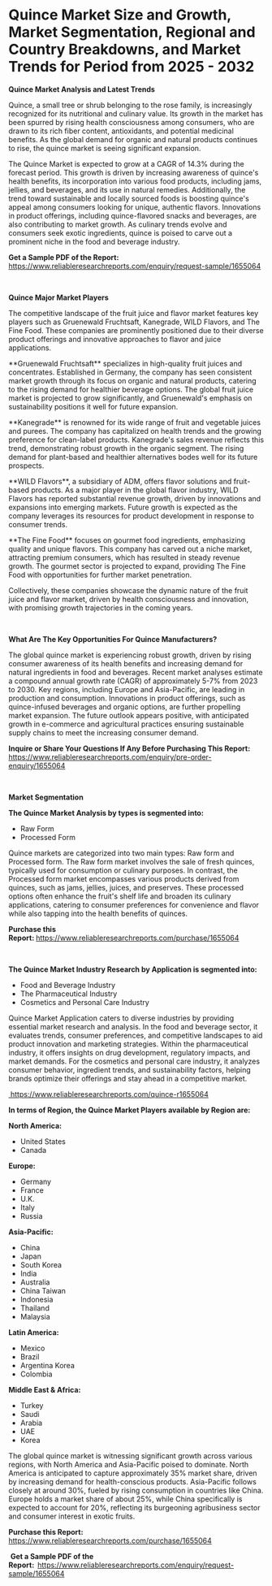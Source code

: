 <p><h1>Quince Market Size and Growth, Market Segmentation, Regional and Country Breakdowns, and Market Trends for Period from 2025 -  2032</h1></p><p><strong>Quince Market Analysis and Latest Trends</strong></p>
<p><p>Quince, a small tree or shrub belonging to the rose family, is increasingly recognized for its nutritional and culinary value. Its growth in the market has been spurred by rising health consciousness among consumers, who are drawn to its rich fiber content, antioxidants, and potential medicinal benefits. As the global demand for organic and natural products continues to rise, the quince market is seeing significant expansion.</p><p>The Quince Market is expected to grow at a CAGR of 14.3% during the forecast period. This growth is driven by increasing awareness of quince's health benefits, its incorporation into various food products, including jams, jellies, and beverages, and its use in natural remedies. Additionally, the trend toward sustainable and locally sourced foods is boosting quince's appeal among consumers looking for unique, authentic flavors. Innovations in product offerings, including quince-flavored snacks and beverages, are also contributing to market growth. As culinary trends evolve and consumers seek exotic ingredients, quince is poised to carve out a prominent niche in the food and beverage industry.</p></p>
<p><strong>Get a Sample PDF of the Report:&nbsp;</strong> <a href="https://www.reliableresearchreports.com/enquiry/request-sample/1655064?utm_campaign=2759&utm_medium=2&utm_source=Github&utm_content=ia&utm_term=16042025&utm_id=quince">https://www.reliableresearchreports.com/enquiry/request-sample/1655064</a></p>
<p>&nbsp;</p>
<p><strong>Quince Major Market Players</strong></p>
<p><p>The competitive landscape of the fruit juice and flavor market features key players such as Gruenewald Fruchtsaft, Kanegrade, WILD Flavors, and The Fine Food. These companies are prominently positioned due to their diverse product offerings and innovative approaches to flavor and juice applications.</p><p>**Gruenewald Fruchtsaft** specializes in high-quality fruit juices and concentrates. Established in Germany, the company has seen consistent market growth through its focus on organic and natural products, catering to the rising demand for healthier beverage options. The global fruit juice market is projected to grow significantly, and Gruenewald's emphasis on sustainability positions it well for future expansion.</p><p>**Kanegrade** is renowned for its wide range of fruit and vegetable juices and purees. The company has capitalized on health trends and the growing preference for clean-label products. Kanegrade's sales revenue reflects this trend, demonstrating robust growth in the organic segment. The rising demand for plant-based and healthier alternatives bodes well for its future prospects.</p><p>**WILD Flavors**, a subsidiary of ADM, offers flavor solutions and fruit-based products. As a major player in the global flavor industry, WILD Flavors has reported substantial revenue growth, driven by innovations and expansions into emerging markets. Future growth is expected as the company leverages its resources for product development in response to consumer trends.</p><p>**The Fine Food** focuses on gourmet food ingredients, emphasizing quality and unique flavors. This company has carved out a niche market, attracting premium consumers, which has resulted in steady revenue growth. The gourmet sector is projected to expand, providing The Fine Food with opportunities for further market penetration.</p><p>Collectively, these companies showcase the dynamic nature of the fruit juice and flavor market, driven by health consciousness and innovation, with promising growth trajectories in the coming years.</p></p>
<p>&nbsp;</p>
<p><strong>What Are The Key Opportunities For Quince Manufacturers?</strong></p>
<p><p>The global quince market is experiencing robust growth, driven by rising consumer awareness of its health benefits and increasing demand for natural ingredients in food and beverages. Recent market analyses estimate a compound annual growth rate (CAGR) of approximately 5-7% from 2023 to 2030. Key regions, including Europe and Asia-Pacific, are leading in production and consumption. Innovations in product offerings, such as quince-infused beverages and organic options, are further propelling market expansion. The future outlook appears positive, with anticipated growth in e-commerce and agricultural practices ensuring sustainable supply chains to meet the increasing consumer demand.</p></p>
<p><strong>Inquire or Share Your Questions If Any Before Purchasing This Report:</strong> <a href="https://www.reliableresearchreports.com/enquiry/pre-order-enquiry/1655064?utm_campaign=2759&utm_medium=2&utm_source=Github&utm_content=ia&utm_term=16042025&utm_id=quince">https://www.reliableresearchreports.com/enquiry/pre-order-enquiry/1655064</a></p>
<p>&nbsp;</p>
<p><strong>Market Segmentation</strong></p>
<p><strong>The Quince Market Analysis by types is segmented into:</strong></p>
<p><ul><li>Raw Form</li><li>Processed Form</li></ul></p>
<p><p>Quince markets are categorized into two main types: Raw form and Processed form. The Raw form market involves the sale of fresh quinces, typically used for consumption or culinary purposes. In contrast, the Processed form market encompasses various products derived from quinces, such as jams, jellies, juices, and preserves. These processed options often enhance the fruit's shelf life and broaden its culinary applications, catering to consumer preferences for convenience and flavor while also tapping into the health benefits of quinces.</p></p>
<p><strong>Purchase this Report:&nbsp;</strong><a href="https://www.reliableresearchreports.com/purchase/1655064?utm_campaign=2759&utm_medium=2&utm_source=Github&utm_content=ia&utm_term=16042025&utm_id=quince">https://www.reliableresearchreports.com/purchase/1655064</a></p>
<p>&nbsp;</p>
<p><strong>The Quince Market Industry Research by Application is segmented into:</strong></p>
<p><ul><li>Food and Beverage Industry</li><li>The Pharmaceutical Industry</li><li>Cosmetics and Personal Care Industry</li></ul></p>
<p><p>Quince Market Application caters to diverse industries by providing essential market research and analysis. In the food and beverage sector, it evaluates trends, consumer preferences, and competitive landscapes to aid product innovation and marketing strategies. Within the pharmaceutical industry, it offers insights on drug development, regulatory impacts, and market demands. For the cosmetics and personal care industry, it analyzes consumer behavior, ingredient trends, and sustainability factors, helping brands optimize their offerings and stay ahead in a competitive market.</p></p>
<p><a href="https://www.reliableresearchreports.com/quince-r1655064?utm_campaign=2759&utm_medium=2&utm_source=Github&utm_content=ia&utm_term=16042025&utm_id=quince">&nbsp;https://www.reliableresearchreports.com/quince-r1655064</a></p>
<p><strong>In terms of Region, the Quince Market Players available by Region are:</strong></p>
<p>
    <p> <strong> North America: </strong>
        <ul>
            <li>United States</li>
            <li>Canada</li>
        </ul>
        </p> 
    <p> <strong> Europe: </strong>
        <ul>
            <li>Germany</li>
            <li>France</li>
            <li>U.K.</li>
            <li>Italy</li>
            <li>Russia</li>
        </ul>
        </p> 
    <p> <strong> Asia-Pacific: </strong>
        <ul>
            <li>China</li>
            <li>Japan</li>
            <li>South Korea</li>
            <li>India</li>
            <li>Australia</li>
            <li>China Taiwan</li>
            <li>Indonesia</li>
            <li>Thailand</li>
            <li>Malaysia</li>
        </ul>
        </p> 
    <p> <strong> Latin America: </strong>
        <ul>
            <li>Mexico</li>
            <li>Brazil</li>
            <li>Argentina Korea</li>
            <li>Colombia</li>
        </ul>
        </p> 
    <p> <strong> Middle East & Africa: </strong>
        <ul>
            <li>Turkey</li>
            <li>Saudi</li>
            <li>Arabia</li>
            <li>UAE</li>
            <li>Korea</li>
        </ul>
    </p>
    </p>
<p><p>The global quince market is witnessing significant growth across various regions, with North America and Asia-Pacific poised to dominate. North America is anticipated to capture approximately 35% market share, driven by increasing demand for health-conscious products. Asia-Pacific follows closely at around 30%, fueled by rising consumption in countries like China. Europe holds a market share of about 25%, while China specifically is expected to account for 20%, reflecting its burgeoning agribusiness sector and consumer interest in exotic fruits.</p></p>
<p><strong>Purchase this Report: </strong><a href="https://www.reliableresearchreports.com/purchase/1655064?utm_campaign=2759&utm_medium=2&utm_source=Github&utm_content=ia&utm_term=16042025&utm_id=quince">https://www.reliableresearchreports.com/purchase/1655064</a></p>
<p>&nbsp;<strong>Get a Sample PDF of the Report:&nbsp;&nbsp;</strong><a href="https://www.reliableresearchreports.com/enquiry/request-sample/1655064?utm_campaign=2759&utm_medium=2&utm_source=Github&utm_content=ia&utm_term=16042025&utm_id=quince">https://www.reliableresearchreports.com/enquiry/request-sample/1655064</a></p>
<p><strong></strong></p>
<p><p></p><p></p><p></p></p>